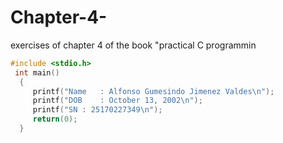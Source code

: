 # Chapter-4-
 exercises of chapter 4 of the book "practical C programmin
```c
#include <stdio.h> 
 int main()  
  {
     printf("Name   : Alfonso Gumesindo Jimenez Valdes\n"); 
     printf("DOB    : October 13, 2002\n"); 
     printf("SN : 25170227349\n"); 
     return(0); 
  }
